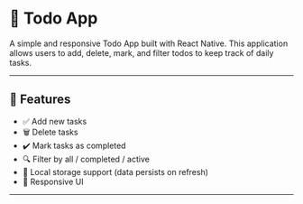 
# 📝 Todo App

A simple and responsive Todo App built with React Native. This application allows users to add, delete, mark, and filter todos to keep track of daily tasks.

---

## 🚀 Features

- ✅ Add new tasks
- 🗑️ Delete tasks
- ✔️ Mark tasks as completed
- 🔍 Filter by all / completed / active
- 💾 Local storage support (data persists on refresh)
- 🎨 Responsive UI

---
